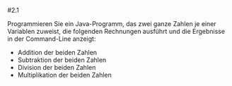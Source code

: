#2.1

Programmieren Sie ein Java-Programm, das zwei ganze Zahlen je einer Variablen zuweist, die folgenden Rechnungen ausführt und die Ergebnisse in der Command-Line anzeigt:

* Addition der beiden Zahlen
* Subtraktion der beiden Zahlen
* Division der beiden Zahlen
* Multiplikation der beiden Zahlen